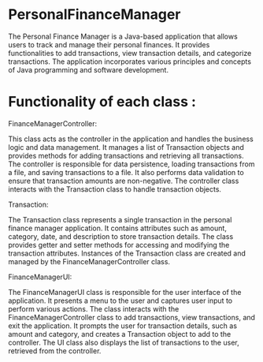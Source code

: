 # PersonalFinanceManager

The Personal Finance Manager is a Java-based application that allows users to track and manage their personal finances. It provides functionalities to add transactions, view transaction details, and categorize transactions. The application incorporates various principles and concepts of Java programming and software development.

# Functionality of each class :
FinanceManagerController:

This class acts as the controller in the application and handles the business logic and data management.
It manages a list of Transaction objects and provides methods for adding transactions and retrieving all transactions.
The controller is responsible for data persistence, loading transactions from a file, and saving transactions to a file.
It also performs data validation to ensure that transaction amounts are non-negative.
The controller class interacts with the Transaction class to handle transaction objects.


Transaction:

The Transaction class represents a single transaction in the personal finance manager application.
It contains attributes such as amount, category, date, and description to store transaction details.
The class provides getter and setter methods for accessing and modifying the transaction attributes.
Instances of the Transaction class are created and managed by the FinanceManagerController class.



FinanceManagerUI:

The FinanceManagerUI class is responsible for the user interface of the application.
It presents a menu to the user and captures user input to perform various actions.
The class interacts with the FinanceManagerController class to add transactions, view transactions, and exit the application.
It prompts the user for transaction details, such as amount and category, and creates a Transaction object to add to the controller.
The UI class also displays the list of transactions to the user, retrieved from the controller.
